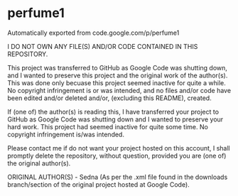 # perfume1
Automatically exported from code.google.com/p/perfume1

I DO NOT OWN ANY FILE(S) AND/OR CODE CONTAINED IN THIS REPOSITORY.

This project was transferred to GitHub as Google Code was shutting down, and I wanted to preserve this project and the original work of the author(s). This was done only becuase this project seemed inactive for quite a while. No copyright infringement is or was intended, and no files and/or code have been edited and/or deleted and/or, (excluding this README), created.

If (one of) the author(s) is reading this, I have transferred your project to GitHub as Google Code was shutting down and I wanted to preserve your hard work. This project had seemed inactive for quite some time. No copyright infringement is/was intended.

Please contact me if do not want your project hosted on this account, I shall promptly delete the repository, without question, provided you are (one of) the original author(s).

ORIGINAL AUTHOR(S) - Sedna (As per the .xml file found in the downloads branch/section of the original project hosted at Google Code).
